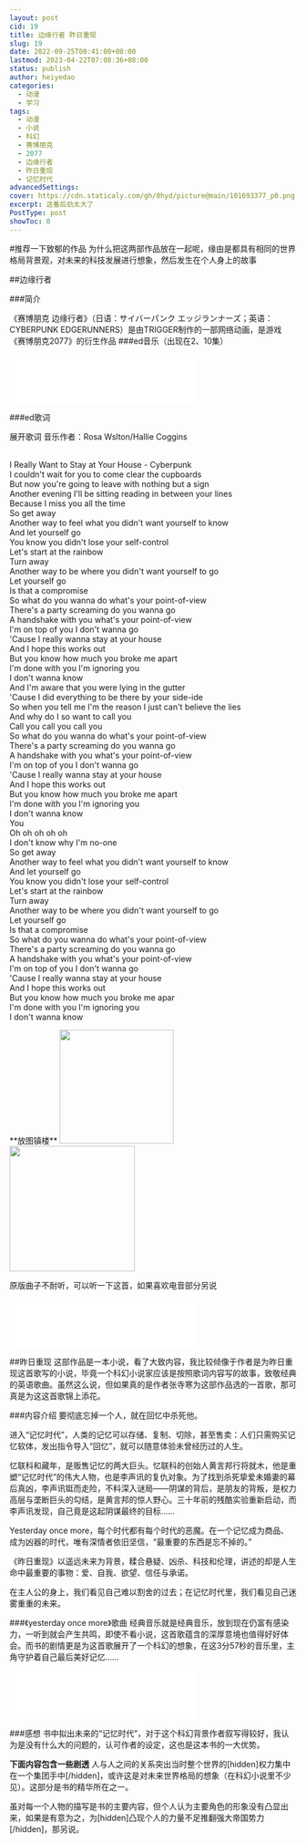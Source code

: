 ```yaml
---
layout: post
cid: 19
title: 边缘行者 昨日重现
slug: 19
date: 2022-09-25T00:41:00+08:00
lastmod: 2023-04-22T07:08:36+08:00
status: publish
author: heiyedao
categories: 
  - 动漫
  - 学习
tags: 
  - 动漫
  - 小说
  - 科幻
  - 赛博朋克
  - 2077
  - 边缘行者
  - 昨日重现
  - 记忆时代
advancedSettings: 
cover: https://cdn.staticaly.com/gh/0hyd/picture@main/101693377_p0.png
excerpt: 这番后劲太大了
PostType: post
showToc: 0
---
```



#推荐一下致郁的作品
为什么把这两部作品放在一起呢，缘由是都具有相同的世界格局背景观，对未来的科技发展进行想象，然后发生在个人身上的故事

##边缘行者

###简介

《赛博朋克 边缘行者》（日语：サイバーパンク エッジランナーズ；英语：CYBERPUNK EDGERUNNERS）是由TRIGGER制作的一部网络动画，是游戏《赛博朋克2077》的衍生作品
###ed音乐（出现在2、10集）

<iframe frameborder="no" border="0" marginwidth="0" marginheight="0" width=330 height=86 src="//music.163.com/outchain/player?type=2&id=1496089152&auto=1&height=66"></iframe>

###ed歌词

<div class="mdui-panel" mdui-panel>
  <div class="mdui-panel-item">
    <div class="mdui-panel-item-header">展开歌词 音乐作者：Rosa Wslton/Hallie Coggins</div>
    <div class="mdui-panel-item-body">
      <p><br>I Really Want to Stay at Your House - Cyberpunk
<br>I couldn't wait for you to come clear the cupboards
<br>But now you're going to leave with nothing but a sign
<br>Another evening I'll be sitting reading in between your lines
<br>Because I miss you all the time
<br>So get away
<br>Another way to feel what you didn't want yourself to know
<br>And let yourself go
<br>You know you didn't lose your self-control
<br>Let's start at the rainbow
<br>Turn away
<br>Another way to be where you didn't want yourself to go
<br>Let yourself go
<br>Is that a compromise
<br>So what do you wanna do what's your point-of-view
<br>There's a party screaming do you wanna go
<br>A handshake with you what's your point-of-view
<br>I'm on top of you I don't wanna go
<br>'Cause I really wanna stay at your house
<br>And I hopе this works out
<br>But you know how much you broke me apart
<br>I'm done with you I'm ignoring you
<br>I don't wanna know
<br>And I'm awarе that you were lying in the gutter
<br>'Cause I did everything to be there by your side-ide
<br>So when you tell me I'm the reason I just can't believe the lies
<br>And why do I so want to call you
<br>Call you call you call you
<br>So what do you wanna do what's your point-of-view
<br>There's a party screaming do you wanna go
<br>A handshake with you what's your point-of-view
<br>I'm on top of you I don't wanna go
<br>'Cause I really wanna stay at your house
<br>And I hope this works out
<br>But you know how much you broke me apart
<br>I'm done with you I'm ignoring you
<br>I don't wanna know
<br>You
<br>Oh oh oh oh oh
<br>I don't know why I'm no-one
<br>So get away
<br>Another way to feel what you didn't want yourself to know
<br>And let yourself go
<br>You know you didn't lose your self-control
<br>Let's start at the rainbow
<br>Turn away
<br>Another way to be where you didn't want yourself to go
<br>Let yourself go
<br>Is that a compromise
<br>So what do you wanna do what's your point-of-view
<br>There's a party screaming do you wanna go
<br>A handshake with you what's your point-of-view
<br>I'm on top of you I don't wanna go
<br>'Cause I really wanna stay at your house
<br>And I hope this works out
<br>But you know how much you broke me apar
<br>I'm done with you I'm ignoring you
<br>I don't wanna know</p>
    </div>
  </div>
</div>
**放图镇楼**
<img src="https://cdn.staticaly.com/gh/0hyd/picture@main/101621391_p0.jpg" height="200"/>
<img src="https://cdn.staticaly.com/gh/0hyd/picture@main/101688803_p0.jpg" height="220"/>

原版曲子不耐听，可以听一下这首，如果喜欢电音部分另说
<iframe frameborder="no" border="0" marginwidth="0" marginheight="0" width=330 height=86 src="//music.163.com/outchain/player?type=2&id=1990743306&auto=1&height=66"></iframe>

##昨日重现
这部作品是一本小说，看了大致内容，我比较倾像于作者是为昨日重现这首歌写的小说，毕竟一个科幻小说家应该是按照歌词内容写的故事，致敬经典的英语歌曲。虽然这么说，但如果真的是作者张寺寒为这部作品选的一首歌，那可真是为这这首歌锦上添花。

###内容介绍
要彻底忘掉一个人，就在回忆中杀死他。

进入“记忆时代”，人类的记忆可以存储、复制、切除，甚至售卖：人们只需购买记忆软体，发出指令导入“回忆”，就可以随意体验未曾经历过的人生。

忆联科和藏年，是贩售记忆的两大巨头。忆联科的创始人黄言邦行将就木，他是重塑“记忆时代”的伟大人物，也是李声讯的复仇对象。为了找到杀死挚爱未婚妻的幕后真凶，李声讯铤而走险，不料深入谜局——阴谋的背后，是朋友的背叛，是权力高层与垄断巨头的勾结，是黄言邦的惊人野心。三十年前的残酷实验重新启动，而李声讯发现，自己竟是这起阴谋最终的目标……

Yesterday once more，每个时代都有每个时代的恶魔。在一个记忆成为商品、成为凶器的时代，唯有深情者依旧坚信，“最重要的东西是忘不掉的。”

《昨日重现》以遥远未来为背景，糅合悬疑、凶杀、科技和伦理，讲述的却是人生命中最重要的事物：爱、自我、欲望、信任与承诺。

在主人公的身上，我们看见自己难以割舍的过去；在记忆时代里，我们看见自己迷雾重重的未来。

###《yesterday once more》歌曲
经典音乐就是经典音乐，放到现在仍富有感染力，一听到就会产生共鸣，即使不看小说，这首歌蕴含的深厚意境也值得好好体会。而书的剧情更是为这首歌展开了一个科幻的想象，在这3分57秒的音乐里，主角守护着自己最后美好记忆……

<iframe frameborder="no" border="0" marginwidth="0" marginheight="0" width=330 height=86 src="//music.163.com/outchain/player?type=2&id=3986241&auto=1&height=66"></iframe>

###感想
书中拟出未来的“记忆时代”，对于这个科幻背景作者叙写得较好，我认为是没有什么大的问题的，认可作者的设定，这也是这本书的一大优势。

**下面内容包含一些剧透**
人与人之间的关系突出当时整个世界的[hidden]权力集中在一个集团手中[/hidden]，或许这是对未来世界格局的想象（在科幻小说里不少见）。这部分是书的精华所在之一。

虽对每一个人物的描写是书的主要内容，但个人认为主要角色的形象没有凸显出来，如果是有意为之，为[hidden]凸现个人的力量不足推翻强大帝国势力[/hidden]，那另说。

